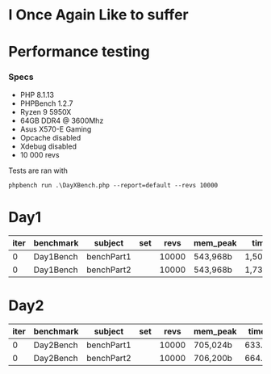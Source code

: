 # I Once Again Like to suffer


# Performance testing

### Specs
* PHP 8.1.13
* PHPBench 1.2.7
* Ryzen 9 5950X
* 64GB DDR4 @ 3600Mhz
* Asus X570-E Gaming
* Opcache disabled
* Xdebug disabled
* 10 000 revs


Tests are ran with
```
phpbench run .\DayXBench.php --report=default --revs 10000
```

# Day1

| iter | benchmark | subject    | set | revs  | mem_peak | time_avg    | comp_z_value | comp_deviation |
|------|-----------|------------|-----|-------|----------|-------------|--------------|----------------|
| 0    | Day1Bench | benchPart1 |     | 10000 | 543,968b | 1,501.017μs | +0.00σ       | +0.00%         |
| 0    | Day1Bench | benchPart2 |     | 10000 | 543,968b | 1,734.925μs | +0.00σ       | +0.00%         |


# Day2

| iter | benchmark | subject    | set | revs  | mem_peak | time_avg  | comp_z_value | comp_deviation |
|------|-----------|------------|-----|-------|----------|-----------|--------------|----------------|
| 0    | Day2Bench | benchPart1 |     | 10000 | 705,024b | 633.231μs | +0.00σ       | +0.00%         |
| 0    | Day2Bench | benchPart2 |     | 10000 | 706,200b | 664.682μs | +0.00σ       | +0.00%         |